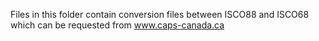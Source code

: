 Files in this folder contain conversion files between ISCO88 and ISCO68 which can be requested from www.caps-canada.ca
